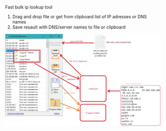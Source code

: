 Fast bulk ip lookup tool

1. Drag and drop file or get from clipboard list of IP adresses or DNS names
2. Save resault with DNS/server names to file or clipboard

<img src='https://github.com/sergiomarotco/IP-Bulk-lookup/blob/master/screen.jpg?raw=true' />
